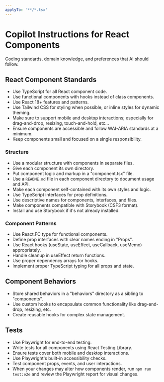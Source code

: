 ```yaml
---
applyTo: '**/*.tsx'
---
```

# Copilot Instructions for React Components

Coding standards, domain knowledge, and preferences that AI should follow.

## React Component Standards

- Use TypeScript for all React component code.
- Use functional components with hooks instead of class components.
- Use React 18+ features and patterns.
- Use Tailwind CSS for styling when possible, or inline styles for dynamic theming.
- Make sure to support mobile and desktop interactions; especially for drag-and-drop, resizing, touch-and-hold, etc...
- Ensure components are accessible and follow WAI-ARIA standards at a minimum.
- Keep components small and focused on a single responsibility.

### Structure

- Use a modular structure with components in separate files.
- Give each component its own directory.
- Put component logic and markup in a "component.tsx" file.
- Use a `README.md` file in each component directory to document usage and API.
- Make each component self-contained with its own styles and logic.
- Use TypeScript interfaces for prop definitions.
- Use descriptive names for components, interfaces, and files.
- Make components compatible with Storybook (CSF3 format).
- Install and use Storybook if it's not already installed.

### Component Patterns

- Use React.FC type for functional components.
- Define prop interfaces with clear names ending in "Props".
- Use React hooks (useState, useEffect, useCallback, useMemo) appropriately.
- Handle cleanup in useEffect return functions.
- Use proper dependency arrays for hooks.
- Implement proper TypeScript typing for all props and state.

## Component Behaviors

- Store shared behaviors in a "behaviors" directory as a sibling to "components".
- Use custom hooks to encapsulate common functionality like drag-and-drop, resizing, etc.
- Create reusable hooks for complex state management.

## Tests

- Use Playwright for end-to-end testing.
- Write tests for all components using React Testing Library.
- Ensure tests cover both mobile and desktop interactions.
- Use Playwright's built-in accessibility checks.
- Test component props, events, and user interactions.
- When your changes may alter how components render, run `npm run test:e2e` and review the Playwright report for visual changes.

